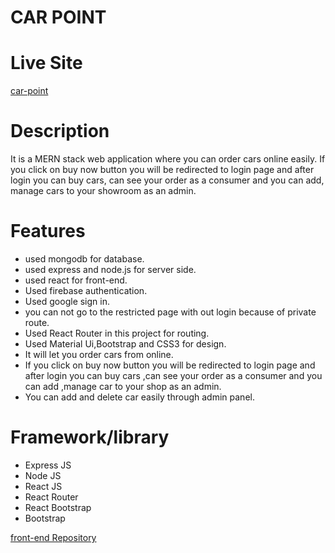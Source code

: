 # CAR POINT

# Live Site
[car-point](https://car-point-806ab.web.app/)

# Description
It is a MERN stack web application where you can order cars online easily. If you click on buy now button you will be redirected to login page and after login you can buy cars, can see your order as a consumer and you can add, manage cars to your showroom as an admin. 

# Features
- used mongodb for database.
- used express and node.js for server side.
- used react for front-end.
- Used firebase authentication.
- Used google sign in.
- you can not go to the restricted page with out login because of private route.
- Used React Router in this project for routing.
- Used Material Ui,Bootstrap and CSS3 for design.
- It will let you order cars from online.
- If you click on buy now button you will be redirected to login page and after login you can buy cars ,can see your order as a consumer and you can add ,manage  car to your shop as an admin.
- You can add and delete car easily through admin panel.

# Framework/library
- Express JS
- Node JS
- React JS
- React Router 
- React Bootstrap 
- Bootstrap

[front-end Repository](https://github.com/programming-hero-web-course-4/niche-website-client-side-Abutaherrisat)